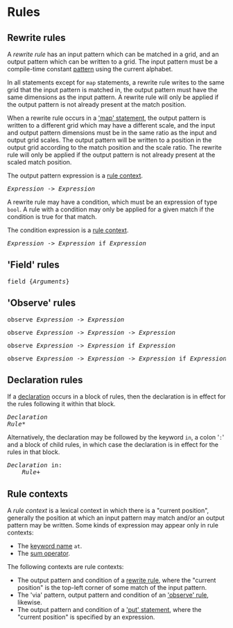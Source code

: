 # Rules

## Rewrite rules

A *rewrite rule* has an input pattern which can be matched in a grid, and an output pattern which can be written to a grid. The input pattern must be a compile-time constant [pattern](types.md#pattern-types) using the current alphabet.

In all statements except for `map` statements, a rewrite rule writes to the same grid that the input pattern is matched in, the output pattern must have the same dimensions as the input pattern. A rewrite rule will only be applied if the output pattern is not already present at the match position.

When a rewrite rule occurs in a ['map' statement](statements.md#map-statements), the output pattern is written to a different grid which may have a different scale, and the input and output pattern dimensions must be in the same ratio as the input and output grid scales. The output pattern will be written to a position in the output grid according to the match position and the scale ratio. The rewrite rule will only be applied if the output pattern is not already present at the scaled match position.

The output pattern expression is a [rule context](#rule-contexts).

<pre>
<i>Expression</i> -> <i>Expression</i>
</pre>

A rewrite rule may have a condition, which must be an expression of type `bool`. A rule with a condition may only be applied for a given match if the condition is true for that match.

The condition expression is a [rule context](#rule-contexts).

<pre>
<i>Expression</i> -> <i>Expression</i> if <i>Expression</i>
</pre>


## 'Field' rules

<!-- TODO -->

<pre>
field {<i>Arguments</i>}
</pre>


## 'Observe' rules

<!-- TODO -->

<pre>
observe <i>Expression</i> -> <i>Expression</i>
</pre>

<pre>
observe <i>Expression</i> -> <i>Expression</i> -> <i>Expression</i>
</pre>

<pre>
observe <i>Expression</i> -> <i>Expression</i> if <i>Expression</i>
</pre>
<pre>
observe <i>Expression</i> -> <i>Expression</i> -> <i>Expression</i> if <i>Expression</i>
</pre>


## Declaration rules

If a [declaration](declarations.md) occurs in a block of rules, then the declaration is in effect for the rules following it within that block.

<pre>
<i>Declaration</i>
<i>Rule*</i>
</pre>

Alternatively, the declaration may be followed by the keyword `in`, a colon '`:`' and a block of child rules, in which case the declaration is in effect for the rules in that block.

<pre>
<i>Declaration</i> in:
    <i>Rule+</i>
</pre>


## Rule contexts

A *rule context* is a lexical context in which there is a "current position", generally the position at which an input pattern may match and/or an output pattern may be written. Some kinds of expression may appear only in rule contexts:

- The [keyword name](expressions.md#keyword-name-expressions) `at`.
- The [sum operator](expressions.md#sum-operator).
 
The following contexts are rule contexts:

- The output pattern and condition of a [rewrite rule](#rewrite-rules), where the "current position" is the top-left corner of some match of the input pattern.
- The 'via' pattern, output pattern and condition of an ['observe' rule](#observe-rules), likewise.
- The output pattern and condition of a ['put' statement](statements.md#put-statements), where the "current position" is specified by an expression.
